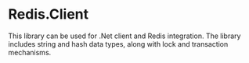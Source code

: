 # Redis.Client
This library can be used for .Net client and Redis integration. The library includes string and hash data types, along with lock and transaction mechanisms. 
